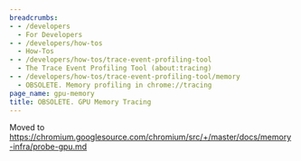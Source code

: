 ```yaml
---
breadcrumbs:
- - /developers
  - For Developers
- - /developers/how-tos
  - How-Tos
- - /developers/how-tos/trace-event-profiling-tool
  - The Trace Event Profiling Tool (about:tracing)
- - /developers/how-tos/trace-event-profiling-tool/memory
  - OBSOLETE. Memory profiling in chrome://tracing
page_name: gpu-memory
title: OBSOLETE. GPU Memory Tracing
---
```


Moved to
<https://chromium.googlesource.com/chromium/src/+/master/docs/memory-infra/probe-gpu.md>
